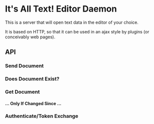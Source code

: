 # It's All Text! Editor Daemon

This is a server that will open text data in the editor of your
choice.

It is based on HTTP, so that it can be used in an ajax style by
plugins (or conceivably web pages).

## API

### Send Document

### Does Document Exist?

### Get Document

#### ... Only If Changed Since ...

### Authenticate/Token Exchange

